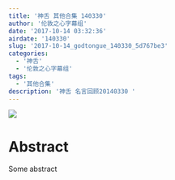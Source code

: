 ```yaml
---
title: '神舌 其他合集 140330'
author: '伦敦之心字幕组'
date: '2017-10-14 03:32:36'
airdate: '140330'
slug: '2017-10-14_godtongue_140330_5d767be3'
categories: 
  - '神舌'
  - '伦敦之心字幕组'
tags: 
  - '其他合集'
description: '神舌 名言回顾20140330 '
---
```


![](https://i.imgur.com/fNoGUCg.jpg)
# Abstract
Some abstract

